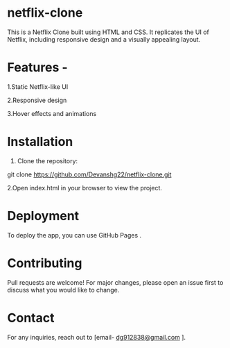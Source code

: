 ﻿# netflix-clone
 

This is a Netflix Clone built using HTML and CSS. It replicates the UI of Netflix, including responsive design and a visually appealing layout.

# Features -

1.Static Netflix-like UI

2.Responsive design

3.Hover effects and animations

 # Installation  
 
1. Clone the repository:

git clone https://github.com/Devanshg22/netflix-clone.git

2.Open index.html in your browser to view the project.

# Deployment

To deploy the app, you can use GitHub Pages .

# Contributing

Pull requests are welcome! For major changes, please open an issue first to discuss what you would like to change.

# Contact

For any inquiries, reach out to [email- dg912838@gmail.com ].


 
